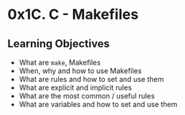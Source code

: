 <h1> 0x1C. C - Makefiles </h1>

<h2> Learning Objectives </h2>

- What are `make`, Makefiles
- When, why and how to use Makefiles
- What are rules and how to set and use them
- What are explicit and implicit rules
- What are the most common / useful rules
- What are variables and how to set and use them
